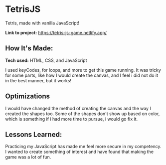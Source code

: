 # TetrisJS
Tetris, made with vanilla JavaScript!

**Link to project:** https://tetris-js-game.netlify.app/

## How It's Made:

**Tech used:** HTML, CSS, and JavaScript

I used keyCodes, for loops, and more to get this game running. It was tricky for some parts, like how I would create the canvas, and I feel i did not do it in the best manner, but it works!

## Optimizations

I would have changed the method of creating the canvas and the way I created the shapes too. Some of the shapes don't show up based on color, which is something if i had more time to pursue, i would go fix it.

## Lessons Learned:

Practicing my JavaScript has made me feel more secure in my competency. I wanted to create something of interest and have found that making the game was a lot of fun.
